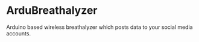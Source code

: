 ArduBreathalyzer
================

Arduino based wireless breathalyzer which posts data to your social media accounts.
